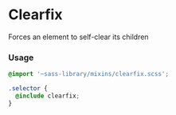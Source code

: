# Clearfix

Forces an element to self-clear its children

### Usage

```css
@import '~sass-library/mixins/clearfix.scss';

.selector {
  @include clearfix;
}
```

